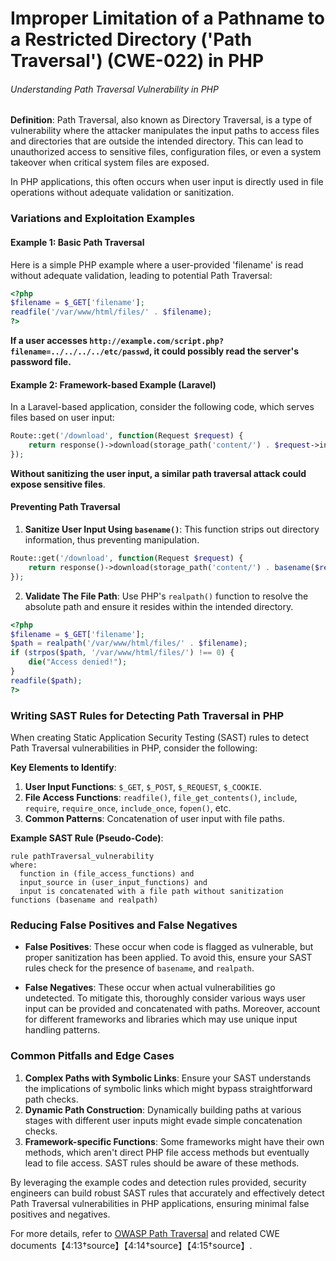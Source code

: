 # Improper Limitation of a Pathname to a Restricted Directory ('Path Traversal') (CWE-022) in PHP

###### Understanding Path Traversal Vulnerability in PHP

**Definition**:
Path Traversal, also known as Directory Traversal, is a type of vulnerability where the attacker manipulates the input paths to access files and directories that are outside the intended directory. This can lead to unauthorized access to sensitive files, configuration files, or even a system takeover when critical system files are exposed.

In PHP applications, this often occurs when user input is directly used in file operations without adequate validation or sanitization.

### Variations and Exploitation Examples

#### Example 1: Basic Path Traversal
Here is a simple PHP example where a user-provided 'filename' is read without adequate validation, leading to potential Path Traversal:

```php
<?php
$filename = $_GET['filename'];
readfile('/var/www/html/files/' . $filename);
?>
```
**If a user accesses `http://example.com/script.php?filename=../../../../etc/passwd`, it could possibly read the server's password file.**

#### Example 2: Framework-based Example (Laravel)
In a Laravel-based application, consider the following code, which serves files based on user input:

```php
Route::get('/download', function(Request $request) {
    return response()->download(storage_path('content/') . $request->input('filename'));
});
```
**Without sanitizing the user input, a similar path traversal attack could expose sensitive files**.

#### Preventing Path Traversal

1. **Sanitize User Input Using `basename()`**:
   This function strips out directory information, thus preventing manipulation.

```php
Route::get('/download', function(Request $request) {
    return response()->download(storage_path('content/') . basename($request->input('filename')));
});
```

2. **Validate The File Path**:
   Use PHP's `realpath()` function to resolve the absolute path and ensure it resides within the intended directory.

```php
<?php
$filename = $_GET['filename'];
$path = realpath('/var/www/html/files/' . $filename);
if (strpos($path, '/var/www/html/files/') !== 0) {
    die("Access denied!");
}
readfile($path);
?>
```

### Writing SAST Rules for Detecting Path Traversal in PHP

When creating Static Application Security Testing (SAST) rules to detect Path Traversal vulnerabilities in PHP, consider the following:

**Key Elements to Identify**:
1. **User Input Functions**: `$_GET`, `$_POST`, `$_REQUEST`, `$_COOKIE`.
2. **File Access Functions**: `readfile()`, `file_get_contents()`, `include`, `require`, `require_once`, `include_once`, `fopen()`, etc.
3. **Common Patterns**: Concatenation of user input with file paths.

**Example SAST Rule (Pseudo-Code)**:
```plaintext
rule pathTraversal_vulnerability
where:
  function in (file_access_functions) and
  input_source in (user_input_functions) and
  input is concatenated with a file path without sanitization functions (basename and realpath)
```

### Reducing False Positives and False Negatives

- **False Positives**: These occur when code is flagged as vulnerable, but proper sanitization has been applied. To avoid this, ensure your SAST rules check for the presence of `basename`, and `realpath`.
  
- **False Negatives**: These occur when actual vulnerabilities go undetected. To mitigate this, thoroughly consider various ways user input can be provided and concatenated with paths. Moreover, account for different frameworks and libraries which may use unique input handling patterns.

### Common Pitfalls and Edge Cases

1. **Complex Paths with Symbolic Links**: Ensure your SAST understands the implications of symbolic links which might bypass straightforward path checks.
2. **Dynamic Path Construction**: Dynamically building paths at various stages with different user inputs might evade simple concatenation checks.
3. **Framework-specific Functions**: Some frameworks might have their own methods, which aren't direct PHP file access methods but eventually lead to file access. SAST rules should be aware of these methods.

By leveraging the example codes and detection rules provided, security engineers can build robust SAST rules that accurately and effectively detect Path Traversal vulnerabilities in PHP applications, ensuring minimal false positives and negatives. 

For more details, refer to [OWASP Path Traversal](https://owasp.org/www-community/attacks/Path_Traversal) and related CWE documents【4:13†source】【4:14†source】【4:15†source】.